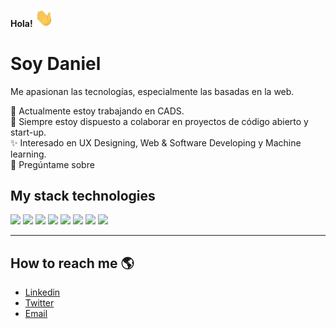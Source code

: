 #### Hola! <img src="https://github.com/ABSphreak/ABSphreak/blob/master/gifs/Hi.gif" width="30px"> <h1>Soy Daniel</h1>

Me apasionan las tecnologías, especialmente las basadas en la web.

 🔭 Actualmente estoy trabajando en CADS. <br>
 🤝 Siempre estoy dispuesto a colaborar en proyectos de código abierto y start-up. <br>
 ✨ Interesado en UX Designing, Web & Software Developing y Machine learning. <br>
 💬 Pregúntame sobre <br>


## My stack technologies

<img src="https://www.vectorlogo.zone/logos/angular/angular-icon.svg"></img>
<img src="https://cdn.icon-icons.com/icons2/2148/PNG/64/nextjs_icon_132160.png"></img>
<img src="https://www.vectorlogo.zone/logos/expressjs/expressjs-ar21.svg"></img>
<img src="https://www.vectorlogo.zone/logos/nodejs/nodejs-horizontal.svg"></img>
<img src="https://www.vectorlogo.zone/logos/mongodb/mongodb-icon.svg"></img>
<img src="https://www.vectorlogo.zone/logos/postgresql/postgresql-ar21.svg"></img>
<img src="https://www.vectorlogo.zone/logos/java/java-vertical.svg"></img>
<img src="https://www.vectorlogo.zone/logos/springio/springio-icon.svg"></img>



---
## How to reach me 🌎
* <a href="https://www.linkedin.com/in/luiss-bit/" target="_blank">Linkedin</a>
* <a href="https://twitter.com/luiss_bit" target="_blank">Twitter</a>
* <a href="https://gmail.com" target="_blank">Email</a>
